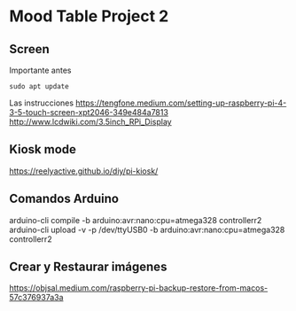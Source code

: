 # Mood Table Project 2

## Screen

Importante antes
```
sudo apt update
```
 Las instrucciones
 https://tengfone.medium.com/setting-up-raspberry-pi-4-3-5-touch-screen-xpt2046-349e484a7813
 http://www.lcdwiki.com/3.5inch_RPi_Display
 
## Kiosk mode
https://reelyactive.github.io/diy/pi-kiosk/

## Comandos Arduino
arduino-cli compile -b arduino:avr:nano:cpu=atmega328 controllerr2
arduino-cli upload -v -p /dev/ttyUSB0 -b arduino:avr:nano:cpu=atmega328 controllerr2

## Crear y Restaurar imágenes
https://objsal.medium.com/raspberry-pi-backup-restore-from-macos-57c376937a3a
